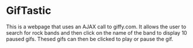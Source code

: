 # GifTastic

This is a webpage that uses an AJAX call to giffy.com. It allows the user to search for rock bands and then click on the name of the band to display 10 paused gifs. Thesed gifs can then be clicked to play or pause the gif.
